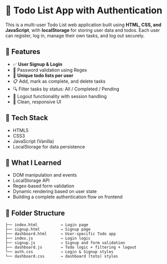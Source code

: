 # 📝 Todo List App with Authentication

This is a multi-user Todo List web application built using **HTML, CSS, and JavaScript**, with **localStorage** for storing user data and todos. Each user can register, log in, manage their own tasks, and log out securely.

## 🔑 Features

- ✅ **User Signup & Login**
- 🔐 Password validation using Regex
- 🧾 **Unique todo lists per user**
- 📋 Add, mark as complete, and delete tasks
- 🔍 Filter tasks by status: All / Completed / Pending
- 🚪 Logout functionality with session handling
- 🎨 Clean, responsive UI

## 📂 Tech Stack

- HTML5
- CSS3
- JavaScript (Vanilla)
- LocalStorage for data persistence

## 🧠 What I Learned

- DOM manipulation and events
- LocalStorage API
- Regex-based form validation
- Dynamic rendering based on user state
- Building a complete authentication flow on frontend

## 📁 Folder Structure

```
├── index.html          → Login page
├── signup.html         → Signup page
├── dashboard.html      → User-specific Todo app
├── index.js            → Login logic
├── signup.js           → Signup and form validation
├── dashboard.js        → Todo logic + filtering + logout
└── auth.css            → Login & Signup styles
└── dashboard.css       → dashboard (toto) styles
```

